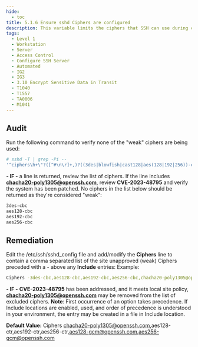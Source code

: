 ```yaml
---
hide:
  - toc
title: 5.1.6 Ensure sshd Ciphers are configured
description: This variable limits the ciphers that SSH can use during communication.
tags:
  - Level 1
  - Workstation
  - Server
  - Access Control
  - Configure SSH Server
  - Automated
  - IG2
  - IG3
  - 3.10 Encrypt Sensitive Data in Transit
  - T1040
  - T1557
  - TA0006
  - M1041
---
```


## Audit
Run the following command to verify none of the "weak" ciphers are being used:
```bash
# sshd -T | grep -Pi --
'^ciphers\h+\"?([^#\n\r]+,)?((3des|blowfish|cast128|aes(128|192|256))-cbc|arcfour(128|256)?|rijndael-cbc@lysator\.liu\.se|chacha20-poly1305@openssh\.com)\b'
```

**- IF -** a line is returned, review the list of ciphers. If the line includes **chacha20-poly1305@openssh.com**, review **CVE-2023-48795** and verify the system has been patched. No ciphers in the list below should be returned as they're considered "weak":
```bash
3des-cbc
aes128-cbc
aes192-cbc
aes256-cbc
```

## Remediation
Edit the /etc/ssh/sshd_config file and add/modify the **Ciphers** line to contain a comma separated list of the site unapproved (weak) Ciphers preceded with a - above any **Include** entries:
Example:
```bash
Ciphers -3des-cbc,aes128-cbc,aes192-cbc,aes256-cbc,chacha20-poly1305@openssh.com
```
**- IF -** **CVE-2023-48795** has been addressed, and it meets local site policy, **chacha20-poly1305@openssh.com** may be removed from the list of excluded ciphers.
**Note**: First occurrence of an option takes precedence. If Include locations are enabled, used, and order of precedence is understood in your environment, the entry may be created in a file in Include location.

**Default Value:**
Ciphers chacha20-poly1305@openssh.com,aes128-ctr,aes192-ctr,aes256-ctr,aes128-gcm@openssh.com,aes256-gcm@openssh.com

